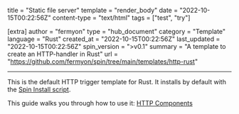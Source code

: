 title = "Static file server"
template = "render_body"
date = "2022-10-15T00:22:56Z"
content-type = "text/html"
tags = ["test", "try"]

[extra]
author = "fermyon"
type = "hub_document"
category = "Template"
language = "Rust"
created_at = "2022-10-15T00:22:56Z"
last_updated = "2022-10-15T00:22:56Z"
spin_version = ">v0.1"
summary =  "A template to create an HTTP-handler in Rust"
url = "https://github.com/fermyon/spin/tree/main/templates/http-rust"

---

This is the default HTTP trigger template for Rust. It installs by default with the [Spin Install script](https://developer.fermyon.com/spin/install#installing-spin).

This guide walks you through how to use it: [HTTP Components](https://developer.fermyon.com/spin/rust-components#http-components)